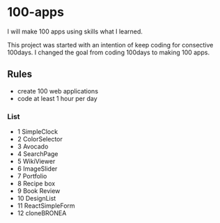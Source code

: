 # 100-apps

I will make 100 apps using skills what I learned. 

This project was started with an intention of keep coding for consective 100days. I changed the goal from coding 100days to making 100 apps. 


## Rules 
- create 100 web applications 
- code at least 1 hour per day


### List 
- 1 SimpleClock
- 2 ColorSelector
- 3 Avocado
- 4 SearchPage
- 5 WikiViewer
- 6 ImageSlider
- 7 Portfolio
- 8 Recipe box
- 9 Book Review 
- 10 DesignList
- 11 ReactSimpleForm
- 12 cloneBRONEA
